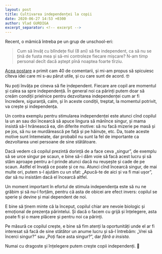 ```yaml
---
layout: post
title: Cultivarea independenței la copii
date: 2020-06-27 14:53 +0300
author: Vlad GURDIGA
excerpt_separator: <!-- excerpt -->
---
```


Recent, o mămică întreba pe un grup de unschool-eri:

> Cum să învăț cu blîndețe fiul (8 ani) să fie independent, ca să nu se țină de fusta mea și să-mi controleze fiecare mișcare? N-am timp personal decît dacă aștept pînă noaptea foarte tîrziu.

[Acea postare][1] a primit cam 40 de comentarii, și mi-am propus să spicuiesc cîteva idei care mi s-au părut utile, și cu care sunt de acord. 🤓

[1]: https://www.facebook.com/groups/303347574750/permalink/10157677657284751/

<!-- excerpt -->

Nu poți învăța pe cineva să fie independent. Fiecare are copil are momentul și calea sa spre independență. În general noi ca părinți putem doar să creăm condiții prielnice pentru dezvoltarea independenței cum ar fi încredere, siguranță, calm, și în aceste condiții, treptat, la momentul potrivit, va crește și independența.

Un contra exemplu pentru stimularea independenței este atunci cînd copilul la un an sau doi încearcă să apuce lingura să mănînce singur, și mama insistă să-l hrănească ea, din diferite motive: să nu facă mizerie pe masă și pe jos, să nu se murdărească pe față și pe hăinuțe, etc. Da, toate aceste motive sunt întemeiate, dar probabil nu sunt la fel de importante ca dezvoltarea unei persoane de sine stătătoare.

Dacă vedem că copilul prezintă dorință de a face ceva „singur”, de exemplu să se urce singur pe scaun, e bine să-i dăm voie să facă acest lucru și să stăm aproape pentru a-l prinde atunci dacă nu reușește și cade de pe scaun. Astfel el învață ce poate și ce nu. Atunci cînd încearcă singur, de mai multe ori, putem s-l ajutăm cu un sfat: „Apucă-te de aici și va fi mai ușor”, dar să nu insistăm dacă el încearcă altfel.

Un moment important în efortul de stimula independența este să nu ne grăbim și să nu-l forțăm, pentru că asta de obicei are efect invers: copilul se sperie și devine și mai dependent de noi.

E bine să ținem minte că la început, copilul chiar are nevoie biologic și emoțional de prezența părintelui. Și  dacă o facem cu grijă și înțelegere, asta poate fi și o mare plăcere și pentru noi ca părinți.

Pe măsură ce copilul crește, e bine să fim atenți la oportunități unde el ar fi interesat să facă de sine stătător un anume lucru și să-l întrebăm: „Vrei să încerci singur?” sau „Poți face asta singur?”, dar _fără a insista_.

Numai cu dragoste și înțelegere putem crește copii independenți. 🙂
